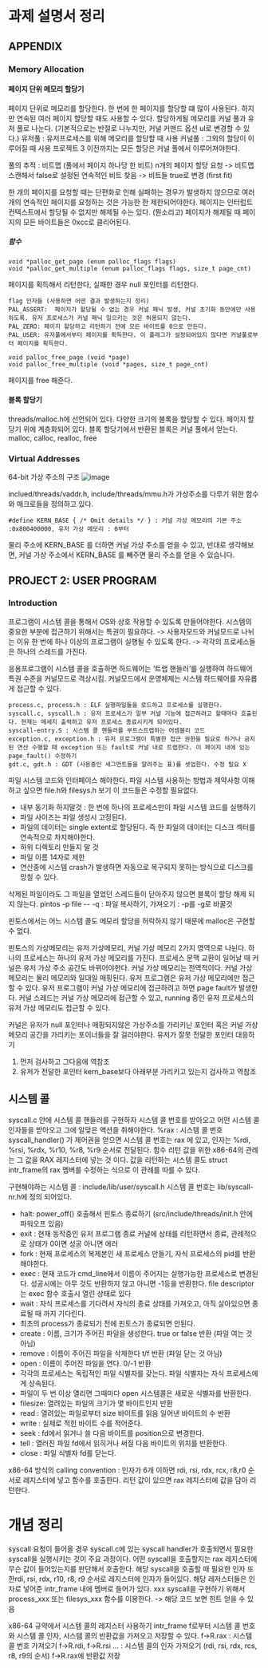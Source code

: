 # 과제 설명서 정리
## APPENDIX
### Memory Allocation
#### 페이지 단위 메모리 할당기
페이지 단위로 메모리를 할당한다. 한 번에 한 페이지를 할당할 떄 많이 사용된다.
하지만 연속된 여러 페이지 할당할 때도 사용할 수 있다.
할당하게될 메모리를 커널 풀과 유저 풀로 나눈다. (기본적으로는 반절로 나누지만, 커널 커맨드 옵션 ul로 변경할 수 있다.)
유저풀 : 유저프로세스를 위해 메모리를 할당할 때 사용
커널풀 : 그외의 할당이 이루어질 때 사용
프로젝트 3 이전까지는 모든 할당은 커널 풀에서 이루어져야한다.

풀의 추적 : 비트맵 (풀에서 페이지 하나당 한 비트)
n개의 페이지 할당 요청 -> 비트맵 스캔해서 false로 설정된 연속적인 비트 찾음 -> 비트들 true로 변경 (first fit)

한 개의 페이지를 요청할 때는 단편화로 인해 실패하는 경우가 발생하지 않으므로 여러개의 연속적인 페이지를 요청하는 것은 가능한 한 제한되어야한다.
페이지는 인터럽트 컨텍스트에서 할당될 수 없지만 해제될 수는 있다. (뭔소리고)
페이지가 해제될 때 페이지의 모든 바이트들은 0xcc로 클리어된다.

##### 함수
```
void *palloc_get_page (enum palloc_flags flags)
void *palloc_get_multiple (enum palloc_flags flags, size_t page_cnt)
```
페이지를 획득해서 리턴한다, 실패한 경우 null 포인터를 리턴한다.

```
flag 인자들 (사용하면 어떤 결과 발생하는지 정리)
PAL_ASSERT:  페이지가 할당될 수 없는 경우 커널 패닉 발생, 커널 초기화 동안에만 사용하도록. 유저 프로세스가 커널 패닉 일으키는 것은 허용되지 않는다.
PAL_ZERO: 페이지 할당하고 리턴하기 전에 모든 바이트를 0으로 만든다.
PAL_USER: 유저풀에서부터 페이지를 획득한다. 이 플래그가 설정되어있지 않다면 커널풀로부터 페이지를 획득한다.
```

```
void palloc_free_page (void *page)
void palloc_free_multiple (void *pages, size_t page_cnt)
```
페이지를 free 해준다. 

#### 블록 할당기
threads/malloc.h에 선언되어 있다.
다양한 크기의 블록을 할당할 수 있다.
페이지 할당기 위에 계층화되어 있다.
블록 할당기에서 반환된 블록은 커널 풀에서 얻는다.
malloc, calloc, realloc, free

### Virtual Addresses
64-bit 가상 주소의 구조
![image](https://github.com/user-attachments/assets/9d4c72b2-023e-41a6-8773-7a3126e70b7d)

inclued/threads/vaddr.h, include/threads/mmu.h가 가상주소를 다루기 위한 함수와 매크로들을 정의하고 있다.

```
#define KERN_BASE { /* Omit details */ } : 커널 가상 메모리의 기본 주소 :0x800400000, 유저 가상 메모리 : 0부터

```
물리 주소에 KERN_BASE 를 더하면 커널 가상 주소를 얻을 수 있고, 반대로 생각해보면, 커널 가상 주소에서 KERN_BASE 를 빼주면 물리 주소를 얻을 수 있습니다.


## PROJECT 2: USER PROGRAM
### Introduction
프로그램이 시스템 콜을 통해서 OS와 상호 작용할 수 있도록 만들어야한다.
시스템의 중요한 부분에 접근하기 위해서는 특권이 필요하다. -> 사용자모드와 커널모드로 나뉘는 이유
한 번에 하나 이상의 프로그램이 실행될 수 있도록 한다. -> 각각의 프로세스들은 하나의 스레드를 가진다.

응용프로그램이 시스템 콜을 호출하면 하드웨어는 ‘트랩 핸들러’를 실행하여 하드웨어 특권 수준을 커널모드로 격상시킴.
커널모드에서 운영체제는 시스템 하드웨어를 자유롭게 접근할 수 있다.

```
process.c, process.h : ELF 실행파일들을 로드하고 프로세스를 실행한다.
syscall.c, syscall.h : 유저 프로세스가 일부 커널 기능에 접근하려고 할때마다 호출된다. 현재는 메세지 출력하고 유저 프로세스 종료시키게 되어있다.
syscall-entry.S : 시스템 콜 핸들러를 부트스트랩하는 어셈블리 코드
exception.c, exception.h : 유저 프로그램이 특별한 접근 권한을 필요로 하거나 금지된 연산 수행할 때 exception 또는 fault로 커널 내로 트랩한다. 이 페이지 내에 있는 page_fault() 수정하기
gdt.c, gdt.h : GDT (사용중인 세그먼트들을 알려주는 표)를 셋업한다. 수정 필요 X
```

파일 시스템 코드와 인터페이스 해야한다. 파일 시스템 사용하는 방법과 제약사항 이해하고 싶으면 file.h와 filesys.h 보기
이 코드들은 수정할 필요없다.
- 내부 동기화 하지말것 : 한 번에 하나의 프로세스만이 파일 시스템 코드를 실행하기
- 파일 사이즈는 파일 생성시 고정된다.
- 파일의 데이터는 single extent로 할당된다. 즉 한 파일의 데이터는 디스크 섹터를 연속적으로 차지해야한다.
- 하위 디렉토리 만들지 말 것
- 파일 이름 14자로 제한
- 연산중에 시스템 crash가 발생하면 자동으로 복구되지 못하는 방식으로 디스크를 망칠 수 있다.

삭제된 파일이라도 그 파일을 열었던 스레드들이 닫아주지 않으면 블록이 할당 해제 되지 않는다.
pintos -p file -- -q : 파일 복사하기, 가져오기 : -p를 -g로 바꿀것

핀토스에서는 어느 시스템 콜도 메모리 할당을 허락하지 않기 때문에 malloc은 구현할 수 없다.

핀토스의 가상메모리는 유저 가상메모리, 커널 가상 메모리 2가지 영역으로 나뉜다.
하나의 프로세스는 하나의 유저 가상 메모리를 가진다. 프로세스 문맥 교환이 일어날 때 커널은 유저 가상 주소 공간도 바뀌어야한다.
커널 가상 메모리는 전역적이다. 커널 가상 메모리는 물리 메모리와 일대일 매핑된다.
유저 프로그램은 유저 가상 메모리에만 접근할 수 있다. 유저 프로그램이 커널 가상 메모리에 접근하려고 하면 page fault가 발생한다.
커널 스레드는 커널 가상 메모리에 접근할 수 있고, running 중인 유저 프로세스의 유저 가상 메모리도 접근할 수 있다.

커널은 유저가 null 포인터나 매핑되지않은 가상주소를 가리키닌 포인터 혹은 커널 가상 메모리 공간을 가리키는 포이너들을 잘 걸러야한다.
유저가 잘못 전달한 포인터 대응하기
1. 먼저 검사하고 그다음에 역참조
2. 유저가 전달한 포인터 kern_base보다 아래부분 가리키고 있는지 검사하고 역참조

## 시스템 콜
syscall.c 안에 시스템 콜 핸들러를 구현하자
시스템 콜 번호를 받아오고 어떤 시스템 콜 인자들을 받아오고 그에 알맞은 액션을 취해야한다.
%rax : 시스템 콜 번호
syscall_handler() 가 제어권을 얻으면 시스템 콜 번호는 rax 에 있고, 인자는 %rdi, %rsi, %rdx, %r10, %r8, %r9 순서로 전달된다.
함수 리턴 값을 위한 x86-64의 관례는 그 값을 RAX 레지스터에 넣는 것 이다. 값을 리턴하는 시스템 콜도 struct intr_frame의  rax 멤버를 수정하는 식으로 이 관례를 따를 수 있다.

구현해야하는 시스템 콜 : include/lib/user/syscall.h 시스템 콜 번호는 lib/syscall-nr.h에 정의 되어있다.
- halt: power_off() 호출해서 핀토스 종료하기 (src/include/threads/init.h 안에 파워오프 있음)
- exit : 현재 동작중인 유저 프로그램 종료 커널에 상태를 리턴하면서 종료, 관례적으로 상태가 0이면 성공 아니면 에러
- fork : 현재 프로세스의 복제본인 새 프로세스 만들기, 자식 프로세스의 pid를 반환해야한다.
- exec : 현재 코드가 cmd_line에서 이름이 주어지는 실행가능한 프로세스로 변경된다. 성공시에는 아무 것도 반환하지 않고 아니면 -1등을 반환한다. file descriptor는 exec 함수 호출시 열린 상태로 있다
- wait : 자식 프로세스를 기다려서 자식의 종료 상태를 가져오고, 아직 살아있으면 종료될 때 까지 기다린다.
- 최초의 process가 종료되기 전에 핀토스가 종료되면 안된다.
- create : 이름, 크기가 주어진 파일을 생성한다. true or false 반환 (파일 여는 것 아님)
- remove : 이름이 주어진 파일을 삭제한다 t/f 반환 (파일 닫는 것 아님)
- open : 이름이 주어진 파일을 연다. 0/-1 반환
- 각각의 프로세스는 독립적인 파일 식별자를 갖는다. 파일 식별자는 자식 프로세스에게 상속된다.
- 파일이 두 번 이상 열리면 그때마다 open 시스템콜은 새로운 식별자를 반환한다.
- filesize: 열려있는 파일의 크기가 몇 바이트인지 반환
- read : 열려있는 파일로부터 size 바이트를 읽음 일어낸 바이트의 수 반환
- write : 실제로 적힌 바이트 수를 적어준다.
- seek : fd에서 읽거나 쓸 다음 바이트를 position으로 변경한다.
- tell : 열러진 파일 fd에서 읽히거나 써질 다음 바이트의 위치를 반환한다.
- close : 파일 식별자 fd를 닫는다.

x86-64 방식의 calling convention : 인자가 6개 이하면 rdi, rsi, rdx, rcx, r8,r0 순서로 레지스터에 넣고 함수를 호출한다. 리턴 값이 있으면 rax 레지스터에 값을 담아 리턴한다.

# 개념 정리
syscall 요청이 들어올 경우 syscall.c에 있는 syscall handler가 호출되면서 필요한 syscall을 실행시키는 것이 주요 과정이다.
어떤 syscall을 호출할지는 rax 레지스터에 무슨 값이 들어있는지를 판단해서 호출한다. 해당 syscall을 호출할 때 필요한 인자 또한rdi, rsi, rdx, r10, r8, r9 순서로 레지스터에 인자가 들어있다.
해당 레저스터들은 인자로 넣어준 intr_frame 내에 멤버로 들어가 있다.
xxx syscall을 구현하기 위해서 process_xxx 또는 filesys_xxx 함수를 이용한다. -> 해당 코드 보면 힌트 얻을 수 있음

x86-64 규약에서 시스템 콜의 레지스터 사용하기
intr_frame f로부터 시스템 콜 번호와 시스템 콜 인자, 시스템 콜의 반환값을 가져오고 저장할 수 있다.
f->R.rax : 시스템 콜 번호 가져오기
f->R.rdi, f->R.rsi ... : 시스템 콜의 인자 가져오기 (rdi, rsi, rdx, rcs, r8, r9의 순서)
f->R.rax에 반환값 저장
